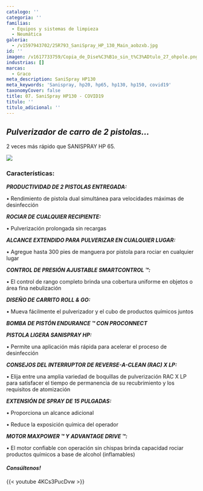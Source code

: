 ```yaml
---
catalogo: ''
categoria: ''
familias:
  - Equipos y sistemas de limpieza
  - Neumática
galeria:
  - /v1597943702/25R793_SaniSpray_HP_130_Main_aobzxb.jpg
id: ''
imagen: /v1617733759/Copia_de_Dise%C3%B1o_sin_t%C3%ADtulo_27_ohpole.png
industrias: []
marcas:
  - Graco
meta_description: SaniSpray HP130
meta_keywords: 'Sanispray, hp20, hp65, hp130, hp150, covid19'
taxonomyCover: false
title: 07. SaniSpray HP130 - COVID19
titulo: ''
titulo_adicional: ''
---
```




## **_Pulverizador de carro de 2 pistolas..._**

2 veces más rápido que SANISPRAY HP 65.

![](https://res.cloudinary.com/novatec/v1597944048/sanispray_omdn1q.jpg)

### **Características:**

**_PRODUCTIVIDAD DE 2 PISTOLAS ENTREGADA:_**

• Rendimiento de pistola dual simultánea para velocidades máximas de desinfección

**_ROCIAR DE CUALQUIER RECIPIENTE:_**

• Pulverización prolongada sin recargas

**_ALCANCE EXTENDIDO PARA PULVERIZAR EN CUALQUIER LUGAR:_**

• Agregue hasta 300 pies de manguera por pistola para rociar en cualquier lugar

**_CONTROL DE PRESIÓN AJUSTABLE SMARTCONTROL ™:_**

• El control de rango completo brinda una cobertura uniforme en objetos o área fina nebulización

**_DISEÑO DE CARRITO ROLL & GO:_**

• Mueva fácilmente el pulverizador y el cubo de productos químicos juntos

**_BOMBA DE PISTÓN ENDURANCE ™ CON PROCONNECT_**

**_PISTOLA LIGERA SANISPRAY HP:_**

• Permite una aplicación más rápida para acelerar el proceso de desinfección

**_CONSEJOS DEL INTERRUPTOR DE REVERSE-A-CLEAN (RAC) X LP:_**

• Elija entre una amplia variedad de boquillas de pulverización RAC X LP para satisfacer el tiempo de permanencia de su recubrimiento y los requisitos de atomización

**_EXTENSIÓN DE SPRAY DE 15 PULGADAS:_**

• Proporciona un alcance adicional

• Reduce la exposición química del operador

**_MOTOR MAXPOWER ™ Y ADVANTAGE DRIVE ™:_**

• El motor confiable con operación sin chispas brinda capacidad rociar productos químicos a base de alcohol (inflamables)

#### **_Consúltenos!_**

{{< youtube 4KCs3PucDvw >}}
